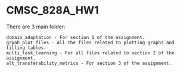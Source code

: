 # CMSC_828A_HW1

There are 3 main folder:
```
domain_adaptation - For section 1 of the assignment.
grpah_plot_files - All the files related to plotting graphs and filling tables.
multi_task_learning - For all files related to section 2 of the assignment.
alt_transferability_metrics - For section 3 of the assignment.
```